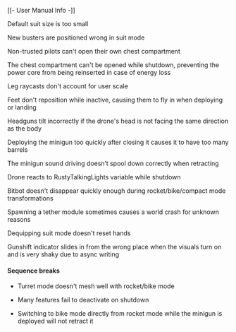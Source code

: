 [[- User Manual Info -]]

Default suit size is too small

New busters are positioned wrong in suit mode

Non-trusted pilots can't open their own chest compartment

The chest compartment can't be opened while shutdown, preventing the power core from being reinserted in case of energy loss

Leg raycasts don't account for user scale

Feet don't reposition while inactive, causing them to fly in when deploying or landing

Headguns tilt incorrectly if the drone's head is not facing the same direction as the body

Deploying the minigun too quickly after closing it causes it to have too many barrels

The minigun sound driving doesn’t spool down correctly when retracting

Drone reacts to RustyTalkingLights variable while shutdown

Bitbot doesn't disappear quickly enough during rocket/bike/compact mode transformations

Spawning a tether module sometimes causes a world crash for unknown reasons

Dequipping suit mode doesn't reset hands

Gunshift indicator slides in from the wrong place when the visuals turn on and is very shaky due to async writing

#### Sequence breaks
- Turret mode doesn't mesh well with rocket/bike mode
    
- Many features fail to deactivate on shutdown
    
- Switching to bike mode directly from rocket mode while the minigun is deployed will not retract it